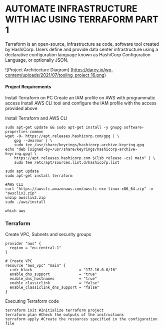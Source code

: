 
# AUTOMATE INFRASTRUCTURE WITH IAC USING TERRAFORM PART 1

Terraform is an open-source, infrastructure as code, software tool created by HashiCorp. Users define and provide data center infrastructure using a declarative configuration language known as HashiCorp Configuration Language, or optionally JSON.

![Project Architecture Diagram] (https://darey.io/wp-content/uploads/2021/07/tooling_project_16.png)

#### Project Requirements
Install Terraform on PC 
Create an IAM profile on AWS with programmatic access
Install AWS CLI tool and configure the IAM profile with the access provided above

Install Terraform and AWS CLI

```
sudo apt-get update && sudo apt-get install -y gnupg software-properties-common
wget -O- https://apt.releases.hashicorp.com/gpg | \
    gpg --dearmor | \
    sudo tee /usr/share/keyrings/hashicorp-archive-keyring.gpg
echo "deb [signed-by=/usr/share/keyrings/hashicorp-archive-keyring.gpg] \
    https://apt.releases.hashicorp.com $(lsb_release -cs) main" | \
    sudo tee /etc/apt/sources.list.d/hashicorp.list

sudo apt update
sudo apt-get install terraform

#AWS CLI
curl "https://awscli.amazonaws.com/awscli-exe-linux-x86_64.zip" -o "awscliv2.zip"
unzip awscliv2.zip
sudo ./aws/install

which aws
```

### Terraform 

Create VPC, Subnets and security groups

```
provider "aws" {
  region = "eu-central-1"
}

# Create VPC
resource "aws_vpc" "main" {
  cidr_block                     = "172.16.0.0/16"
  enable_dns_support             = "true"
  enable_dns_hostnames           = "true"
  enable_classiclink             = "false"
  enable_classiclink_dns_support = "false"
}
```

Executing Terraform code
```
terraform init #Initialize terraform project
terraform plan #Check the outputs of the instructions
terraform apply #Create the resources specified in the configuration file
```


